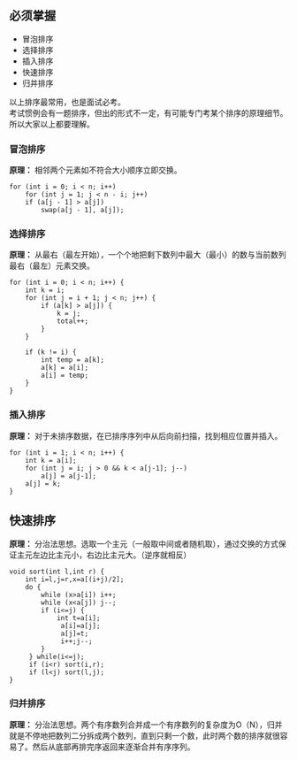## 必须掌握
+ 冒泡排序
+ 选择排序
+ 插入排序
+ 快速排序
+ 归并排序

以上排序最常用，也是面试必考。  
考试惯例会有一题排序，但出的形式不一定，有可能专门考某个排序的原理细节。所以大家以上都要理解。  


### 冒泡排序
**原理：** 相邻两个元素如不符合大小顺序立即交换。

    for (int i = 0; i < n; i++)
		for (int j = 1; j < n - i; j++)
		if (a[j - 1] > a[j])
			swap(a[j - 1], a[j]);


### 选择排序
**原理：** 从最右（最左开始），一个个地把剩下数列中最大（最小）的数与当前数列最右（最左）元素交换。

	for (int i = 0; i < n; i++) {
		int k = i;
        for (int j = i + 1; j < n; j++) {
			if (a[k] > a[j]) {
				k = j;
                total++;
            }
        }

        if (k != i) {
            int temp = a[k];
            a[k] = a[i];
            a[i] = temp;
        }
	}

### 插入排序
**原理：** 对于未排序数据，在已排序序列中从后向前扫描，找到相应位置并插入。

    for (int i = 1; i < n; i++) {
        int k = a[i];
        for (int j = i; j > 0 && k < a[j-1]; j--)
            a[j] = a[j-1];
        a[j] = k;
    }

##  快速排序
**原理：** 分治法思想。选取一个主元（一般取中间或者随机取），通过交换的方式保证主元左边比主元小，右边比主元大。（逆序就相反）

    void sort(int l,int r) {
        int i=l,j=r,x=a[(i+j)/2];
        do {
            while (x>a[i]) i++;
            while (x<a[j]) j--;
            if (i<=j) {
				int t=a[i];
                 a[i]=a[j];
                 a[j]=t;
                 i++;j--;         
            }
         } while(i<=j);
         if (i<r) sort(i,r);
         if (l<j) sort(l,j);     
    }

### 归并排序
**原理：** 分治法思想。两个有序数列合并成一个有序数列的复杂度为O（N），归并就是不停地把数列二分拆成两个数列，直到只剩一个数，此时两个数的排序就很容易了。然后从底部再排完序返回来逐渐合并有序序列。

